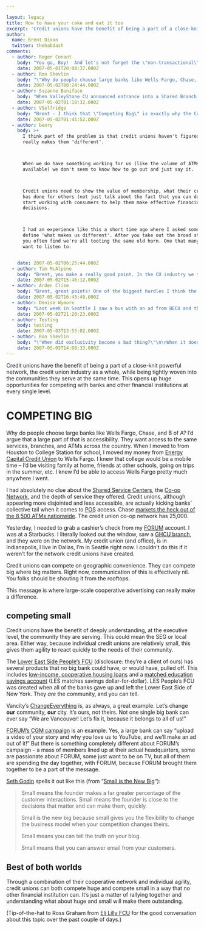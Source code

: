 ```yaml
---

layout: legacy
title: How to have your cake and eat it too
excerpt: 'Credit unions have the benefit of being a part of a close-knit powerful network, the credit union industry as a whole, while being tightly woven into the communities they serve at the same time. This opens up huge opportunities for competing with banks and other financial institutions at every single level.'
author:
  name: Brent Dixon
  twitter: thehabdash
comments:
  - author: Roger Conant
    body: "You go, Boy!  And let's not forget the \"non-transactional\" value added that can really set CU's apart (when they do it right)---EDUCATION! Candidly, I'd rather leverage with a non-product differential than go head to head on commodities.  Financial Literacy is a hot, hot topic currently.  Talk about one heck of a \"wellness\" strategy.  But like always...if the CU's don't do it right, someone else will."
    date: 2007-05-01T20:08:37.000Z
  - author: Ron Shevlin
    body: "\"Why do people choose large banks like Wells Fargo, Chase, and B of A?\"\n\nI would argue, Brent, that its because of \"passive decision making\". Big banks are the \"easy\" choice. They're on every corner, it's easy to set up direct deposit, we don't think they're going out of business anytime soon. It's the \"safe\" choice, and the choice that's often made when a customer doesn't want do the work to really evaluate the options available. \n\nCUs like LESP FCU (unfortunately) can't compete solely on the basis of differentiated and even superior products. \n\nCUs should make a concerted effort to: 1)  train consumers to research their financial decisions more thoroughly, and 2) get consumers more involved in the management of their financial lives (which I believe will lead to more thorough research, evaluation, and decision making.\n\nFinancial apathy is CUs biggest enemy. (And no amount of banker spank is going to cure that)."
    date: 2007-05-02T00:24:44.000Z
  - author: Suzanne Boniface
    body: "When ValleyStone CU announced entrance into a Shared Branch network, I had a local bank executive call me to ask if he had really read that we just hooked into the capability of 2,400 branches thoughout the USA.  He had just left a senior management meeting at his bank and our news was part of their agenda.  I had to send him a copy of the press release to bring back to his meeting.\r\n\r\nThe network is allowing us to expand, without losing that individual smallness advantage!"
    date: 2007-05-02T01:18:32.000Z
  - author: VSelfridge
    body: "Brent - I think that \"Competing Big\" is exactly why the Colorado CU Association is really focusing on ATM access in their - newly launched - campaign targeting Gen Y for credit union awareness...\r\n\r\nVisit creditunionfacts.com for their approach... \r\n\r\n"
    date: 2007-05-02T01:41:52.000Z
  - author: benry
    body: >+
      I think part of the problem is that credit unions haven't figured out what
      really makes them 'different'.



      When we do have something working for us (like the volume of ATMs
      available) we don't seem to know how to go out and just say it.



      Credit unions need to show the value of membership, what their credit union
      has done for others (not just talk about the fact that you can do it) and
      start working with consumers to help them make effective financial
      decisions.



      I had an experience like this a short time ago where I asked someone to
      define 'what makes us different'. After you take out the broad statements,
      you often find we're all tooting the same old horn. One that many don't
      want to listen to.


    date: 2007-05-02T06:25:44.000Z
  - author: Tim McAlpine
    body: "Brent, you make a really good point. In the CU industry we tend to concentrate so much on the differences we 'think' people care about. Smallness, social responsibility, member-ownership, people before profits, education, etc. Believe me, I agree that these are differentiators that are important.\r\n\r\nBut when it comes right down to it, accessibility and return on investment rank so much higher in people's minds. They will tell you social responsibility and the credit union ethos are important but under their breathe they will ask \"What's in it for me?\" \r\n\r\nI am from British Columbia, Canada. BC has arguably one of most robust credit union systems in the world with big-name players like Vancity (355,000 member with $12.3 billion in assets under administration) and Coast Capital Savings (360,000 members and $8.8 billion in assets under administration). The credit union system here just signed-up its 1.5 millionth member in 2006 in a province of just over 4 million people. It is an awesome environment to live in for someone who loves the credit union movement!\r\n\r\nBut what really makes BC a dynamo is Credit Union Central of BC. Every credit union pools collective marketing dollars for a major annual campaign. There is also a marketing website (www.creditunionsofbc.com) that tells the CU story and helps potential members find credit unions and ATMs in their own communities. Check the TV spots to get a feel for the campaign.\r\n\r\nAfter a major study that showed less than 35% of Canadians are aware that you can actually use other credit unions for service-charge free ATM transactions, it became very apparent that people were missing some key informations on credit unions. Accessibility has really risen to the top as a point that needs to be addressed.\r\n\r\nAccessibility may be considered table steaks and why bother promoting it, but with awareness this low, you need to let potential members know that this is not an issue.\r\n\r\nFull disclosure, my company Currency Marketing developed the website for CUCBC. The television commercials were developed by Wasserman and Partners advertising. My point here is not to drum up business, but to bring to light a thriving CU environment and a working example of what you are talking about here. It can really work. Just look North for an amazing example to follow!"
    date: 2007-05-02T15:46:12.000Z
  - author: Arden Clise
    body: "Brent, great points! One of the biggest hurdles I think the credit industry faces is knowledge of what a credit union is. I can't tell you how many people look at me blankly when I say I work for a credit union. I use their ignorance as an opportunity to educate and inform. Light bulbs go off and their eyes light up when they learn they can join most credit unions,  our fees are lower, our rates are higher, you can do your transactions at thousands of credit unions nationwide, etc... \r\n\r\nBut the credit union industry needs to start with the basic, what is a credit union and why would you want to do business with one.  I love that many states are creating collaborative advertising including Washington. I do think this will start to make a difference, especially if we are consistent, put a lot of resources behind it and don't let up.\r\n\r\nThanks for you continued great blog subjects."
    date: 2007-05-02T16:45:40.000Z
  - author: Denise Wymore
    body: "Last week in Seattle I saw a bus with an ad from BECU and then a banner in a window of GHCU that basically said the same thing \"Now anyone in Washington can bank with us!\"\n\nWhooopeee!! Now WHICH credit union do I choose? BECU has more branches. See our problem?\n\nCommon bond, however, served us well for 70 plus years and it seems we are quick to toss that out in favor of community charter and the hope of growth.\n\nNow credit unions are competing not with banks, but with each other. Collaborative marketing isn't going to help that. \n\nI still say, \"Don't cheat on your sponsor if you don't have to.\" \n\nWhen did exclusivity become a bad thing? "
    date: 2007-05-02T21:20:23.000Z
  - author: Testing
    body: testing
    date: 2007-05-03T13:55:02.000Z
  - author: Ron Shevlin
    body: "\"When did exclusivity become a bad thing?\"\n\nWhen it doesn't provide you a sufficient market to grow your business in both the short- and long-term. That's when. "
    date: 2007-05-03T14:08:33.000Z
---
```


<p>Credit unions have the benefit of being a part of a close-knit powerful network, the credit union industry as a whole, while being tightly woven into the communities they serve at the same time. This opens up huge opportunities for competing with banks and other financial institutions at every single level.</p>
<h1><span class="caps">COMPETING BIG</span></h1>
<p>Why do people choose large banks like Wells Fargo, Chase, and B of A? I&#8217;d argue that a large part of that is accessibility. They want access to the same services, branches, and ATMs across the country. When I moved to from Houston to College Station for school, I moved my money from <a href="http://www.eccu.net">Energy Capital Credit Union</a> to Wells Fargo. I knew that college would be a mobile time &#8211; I&#8217;d be visiting family at home, friends at other schools, going on trips in the summer, etc. I knew I&#8217;d be able to access Wells Fargo pretty much anywhere I went.</p>
<p>I had absolutely no clue about the <a href="http://www.cuswirl.com/">Shared Service Centers</a>, the <a href="http://www.co-opfs.org/">Co-op Network</a>, and the depth of service they offered. Credit unions, although appearing more disjointed and less accessible, are actually kicking banks&#8217; collective tail when it comes to <acronym title="Point of Sale">POS</acronym> access. Chase <a href="http://www.chase.com/ccpmweb/shared/image/Locator-Ad.gif">markets the heck out of the 8,500 ATMs nationwide</a>. The credit union co-op network has 25,000.</p>
<p>Yesterday, I needed to grab a cashier&#8217;s check from my <a href="http://www.forumcu.com"><span class="caps">FORUM</span></a> account. I was at a Starbucks. I literally looked out the window, saw a <a href="https://www.ghcu.org/"><span class="caps">GHCU</span> branch</a>, and they were on the network. My credit union (and office), is in Indianapolis, I live in Dallas, I&#8217;m in Seattle right now. I couldn&#8217;t do this if it weren&#8217;t for the network credit unions have created.</p>
<p>Credit unions can compete on geographic convenience. They can compete big where big matters. Right now, communication of this is effectively nil. You folks should be shouting it from the rooftops.</p>
<p>This message is where large-scale cooperative advertising can really make a difference.</p>
<h2>competing small</h2>
<p>Credit unions have the benefit of deeply understanding, at the executive level, the community they are serving. This could mean the <span class="caps">SEG</span> or local area. Either way, because individual credit unions are relatively small, this gives them agility to react quickly to the needs of their community.</p>
<p>The <a href="http://www.lespeoples.org">Lower East Side People&#8217;s <span class="caps">FCU</span></a> (disclosure: they&#8217;re a client of ours) has several products that no big bank could have, or would have, pulled off. This includes <a href="http://lespeoples.org/home/personal/programs/hdfc">low-income, cooperative housing loans</a> and a <a href="http://lespeoples.org/home/about/news/11">matched education savings account</a> (LES matches savings dollar-for-dollar). <span class="caps">LES</span> People&#8217;s <span class="caps">FCU</span> was created when all of the banks gave up and left the Lower East Side of New York. They <em>are</em> the community, and you can tell.</p>
<p>Vancity&#8217;s <a href="http://www.changeeverything.ca/">ChangeEverything</a> is, as always, a great example. Let&#8217;s change <strong>our</strong> community, <strong>our</strong> city. It&#8217;s ours, not theirs. Not one single big bank can ever say &#8220;We are Vancouver! Let&#8217;s fix it, because it belongs to all of us!&#8221;</p>
<p><a href="http://dougtrue.net/articles/2007/04/23/from-the-tv-ad-to-the-billboard"><span class="caps">FORUM</span>&#8217;s <span class="caps">CGM</span> campaign</a> is an example. Yes, a large bank can say &#8220;upload a video of your story and why you love us to YouTube, and we&#8217;ll make an ad out of it!&#8221; But there is something completely different about <span class="caps">FORUM</span>&#8217;s campaign &#8211; a mass of members lined up at their actual headquarters, some are passionate about <span class="caps">FORUM</span>, some just want to be on TV, but all of them are spending the day together, with <span class="caps">FORUM</span>, because <span class="caps">FORUM</span> brought them together to be a part of the message.</p>
<p><a href="http://sethgodin.typepad.com">Seth Godin</a> spells it out like this (from &#8220;<a href="http://sethgodin.typepad.com/seths_blog/2005/06/small_is_the_ne.html">Small is the New Big</a>&#8220;):</p>
<blockquote><p>Small means the founder makes a far greater percentage of the customer interactions. Small means the founder is close to the decisions that matter and can make them, quickly.</p><p>Small is the new big because small gives you the flexibility to change the business model when your competition changes theirs.</p><p>Small means you can tell the truth on your blog.</p><p>Small means that you can answer email from your customers.</p></blockquote>
<h2>Best of both worlds</h2>
<p>Through a combination of their cooperative network and individual agility, credit unions can both compete huge and compete small in a way that no other financial institution can. It&#8217;s just a matter of rallying together and understanding what about huge and small will make them outstanding.</p>
<p>(Tip-of-the-hat to Ross Graham from <a href="https://www.elfcu.org">Eli Lilly <span class="caps">FCU</span></a> for the good conversation about this topic over the past couple of days.)</p>
